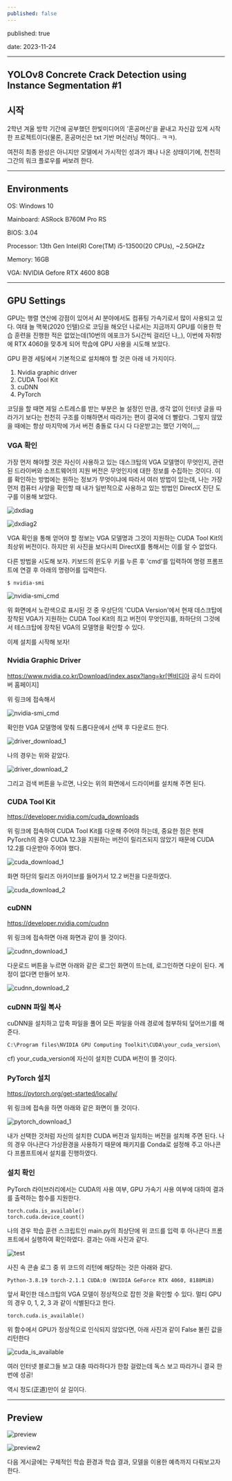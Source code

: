 ```yaml
---
published: false
---
```

published: true

date: 2023-11-24

-----

**YOLOv8 Concrete Crack Detection using Instance Segmentation #1**
-----

## 시작
 2학년 겨울 방학 기간에 공부했던 한빛미디어의 '혼공머신'을 끝내고 자신감 있게 시작한 프로젝트이다(물론, 혼공머신은 txt 기반 머신러닝 책이다.. ㅋㅋ).

여전히 최종 완성은 아니지만 모델에서 가시적인 성과가 꽤나 나온 상태이기에, 천천히 그간의 워크 플로우를 써보려 한다.
 
-----
## Environments
OS: Windows 10

Mainboard: ASRock B760M Pro RS

BIOS: 3.04

Processor: 13th Gen Intel(R) Core(TM) i5-13500(20 CPUs), ~2.5GHZz

Memory: 16GB

VGA: NVIDIA Gefore RTX 4600 8GB

-----


## GPU Settings
 GPU는 행렬 연산에 강점이 있어서 AI 분야에서도 컴퓨팅 가속기로서 많이 사용되고 있다. 여태 늘 맥북(2020 인텔)으로 코딩을 해오던 나로서는 지금까지 GPU를 이용한 학습 훈련을 진행한 적은 없었는데(10번의 에포크가 5시간씩 걸리던 나,,), 이번에 자취방에 RTX 4060을 맞추게 되어 학습에 GPU 사용을 시도해 보았다.
 
  GPU 환경 세팅에서 기본적으로 설치해야 할 것은 아래 네 가지이다.
  1. Nvidia graphic driver
  2. CUDA Tool Kit
  3. cuDNN
  4. PyTorch
  
  코딩을 할 때면 제일 스트레스를 받는 부분은 늘 설정인 만큼, 생각 없이 인터넷 글을 따라가기 보다는 천천히 구조를 이해하면서 따라가는 편이 결국에 더 빨랐다. 그렇지 않았을 때에는 항상 마지막에 가서 버전 충돌로 다시 다 다운받고는 했던 기억이,,;;


  
  
  ### VGA 확인
   가장 먼저 해야할 것은 자신이 사용하고 있는 데스크탑의 VGA 모델명이 무엇인지, 관련된 드라이버와 소프트웨어의 지원 버전은 무엇인지에 대한 정보를 수집하는 것이다.
   이를 확인하는 방법에는 원하는 정보가 무엇이냐에 따라서 여러 방법이 있는데, 나는 가장 먼저 컴퓨터 사양을 확인할 때 내가 일반적으로 사용하고 있는 방법인 DirectX 진단 도구를 이용해 보았다.
   
   ![dxdiag](https://github.com/HoonC-corgi/Convolution_Filter_Application/assets/118245330/44e35fa2-06a0-43fa-9c47-f0e9a6621635)

   ![dxdiag2](https://github.com/HoonC-corgi/Convolution_Filter_Application/assets/118245330/96460383-ad0f-42a5-95d0-21563f04823e)

   
   VGA 확인을 통해 얻어야 할 정보는 VGA 모델명과 그것이 지원하는 CUDA Tool Kit의 최상위 버전이다.
   하지만 위 사진을 보다시피 DirectX를 통해서는 이를 알 수 없었다.
   
   다른 방법을 시도해 보자.
   키보드의 윈도우 키를 누른 후 'cmd'를 입력하여 명령 프롬프트에 연결 후 아래의 명령어를 입력한다.
   ```
   $ nvidia-smi
   ```
   
   ![nvidia-smi_cmd](https://github.com/HoonC-corgi/Convolution_Filter_Application/assets/118245330/7f49a3ed-13ee-4e83-928c-661027c72a24)

   
   위 화면에서 노란색으로 표시된 것 중 우상단의 'CUDA Version'에서 현재 데스크탑에 장착된 VGA가 지원하는 CUDA Tool Kit의 최고 버전이 무엇인지를, 좌하단의 그것에서 테스크탑에 장착된 VGA의 모델명을 확인할 수 있다.
   
   이제 설치를 시작해 보자!


   
   
   ### Nvidia Graphic Driver
   
   https://www.nvidia.co.kr/Download/index.aspx?lang=kr[엔비디아 공식 드라이버 홈페이지]
   
   위 링크에 접속해서
   
   ![nvidia-smi_cmd](https://github.com/HoonC-corgi/Convolution_Filter_Application/assets/118245330/7f49a3ed-13ee-4e83-928c-661027c72a24)

   
   확인한 VGA 모델명에 맞춰 드롭다운에서 선택 후 다운로드 한다.
   
   ![driver_download_1](https://github.com/HoonC-corgi/Convolution_Filter_Application/assets/118245330/10aceff9-023c-48d1-a4f3-691080dde300)
   
   나의 경우는 위와 같았다.
   
   ![driver_download_2](https://github.com/HoonC-corgi/Convolution_Filter_Application/assets/118245330/a645f8f6-7527-40d8-969a-c7dcdcdce4d6)
   
   그리고 검색 버튼을 누르면, 나오는 위의 화면에서 드라이버를 설치해 주면 된다.
   


   
   ### CUDA Tool Kit
   
   https://developer.nvidia.com/cuda_downloads
   
   위 링크에 접속하여 CUDA Tool Kit를 다운해 주어야 하는데, 중요한 점은 현재 PyTorch의 경우 CUDA 12.3을 지원하는 버전이 릴리즈되지 않았기 때문에 CUDA 12.2를 다운받아 주어야 했다.
   
   ![cuda_download_1](https://github.com/HoonC-corgi/Convolution_Filter_Application/assets/118245330/362989dd-09e2-42fd-b372-7fbf44b4fb47)
   
   화면 하단의 릴리즈 아카이브를 들어가서 12.2 버전을 다운하였다.
   
   ![cuda_download_2](https://github.com/HoonC-corgi/Convolution_Filter_Application/assets/118245330/6a3141bf-0846-4e86-9f11-2e6038bc8da6)
   


   
   ### cuDNN
   
   https://developer.nvidia.com/cudnn
   
   위 링크에 접속하면 아래 화면과 같이 뜰 것이다.
   
   ![cudnn_download_1](https://github.com/HoonC-corgi/Convolution_Filter_Application/assets/118245330/828355ef-6b9b-4663-90d3-a252bc611ac9)
   
   
   다운로드 버튼을 누르면 아래와 같은 로그인 화면이 뜨는데, 로그인하면 다운이 된다.
   계정이 없다면 만들어 보자.
   
   ![cudnn_download_2](https://github.com/HoonC-corgi/Convolution_Filter_Application/assets/118245330/2106f7e9-c514-4a32-bb51-bf7048e0abe1)



   
   ### cuDNN 파일 복사
   
   cuDNN을 설치하고 압축 파일을 풀어 모든 파일을 아래 경로에 첨부하되 덮어쓰기를 해준다.
   ```
   C:\Program files\NVIDIA GPU Computing Toolkit\CUDA\your_cuda_version\
   ```
   cf) your_cuda_version에 자신이 설치한 CUDA 버전이 뜰 것이다.
   


   
   ### PyTorch 설치
   
   https://pytorch.org/get-started/locally/
   
   위 링크에 접속을 하면 아래와 같은 화면이 뜰 것이다.
   
   ![pytorch_download_1](https://github.com/HoonC-corgi/Convolution_Filter_Application/assets/118245330/e756840b-670d-40b6-abbb-1ba536bc483e)
   
   내가 선택한 것처럼 자신의 설치한 CUDA 버전과 일치하는 버전을 설치해 주면 된다.
   나의 경우 아나콘다 가상환경을 사용하기 때문에 패키지를 Conda로 설정해 주고 아나콘다 프롬프트에서 설치를 진행하였다.
   


   
   ### 설치 확인
   
   PyTorch 라이브러리에서는 CUDA의 사용 여부, GPU 가속기 사용 여부에 대하여 결과를 출력하는 함수를 지원한다.
   
   ```
   torch.cuda.is_available()
   torch.cuda.device_count()
   ```
   
   나의 경우 학습 훈련 스크립트인 main.py의 최상단에 위 코드를 입력 후 아나콘다 프롬프트에서 실행하여 확인하였다. 결과는 아래 사진과 같다.
   
   ![test](https://github.com/HoonC-corgi/Convolution_Filter_Application/assets/118245330/5791aca1-abb0-448a-8f4f-f5de9ede3342)

   
   사진 속 콘솔 로그 중 위 코드의 리턴에 해당하는 것은 아래와 같다. 
   
   ```
   Python-3.8.19 torch-2.1.1 CUDA:0 (NVIDIA GeForce RTX 4060, 8188MiB)
   ```
   앞서 확인한 데스크탑의 VGA 모델이 정상적으로 잡힌 것을 확인할 수 있다.
   멀티 GPU의 경우 0, 1, 2, 3 과 같이 식별된다고 한다.
   
   ```
   torch.cuda.is_available()
   ```
  
  위 함수에서 GPU가 정상적으로 인식되지 않았다면, 아래 사진과 같이 False 불린 값을 리턴한다
  
  ![cuda_is_available](https://github.com/HoonC-corgi/Convolution_Filter_Application/assets/118245330/68e35b09-2078-4d4f-8da4-f6a7668db0f8)
  
  여러 인터넷 블로그들 보고 대충 따라하다가 한참 걸렸는데 독스 보고 따라가니 결국 한 번에 성공!
  
  역시 정도(正道)만이 살 길이다.
  
  -----

  
  ## Preview
  
  ![preview](https://github.com/HoonC-corgi/Convolution_Filter_Application/assets/118245330/985f0d14-16ce-4160-9c65-835d45cd2d59)
  
  ![preview2](https://github.com/HoonC-corgi/Convolution_Filter_Application/assets/118245330/3f785034-9ca7-46a5-acda-308fd5b29666)
  
  다음 게시글에는 구체적인 학습 환경과 학습 결과, 모델을 이용한 예측까지 다뤄보고자 한다.
